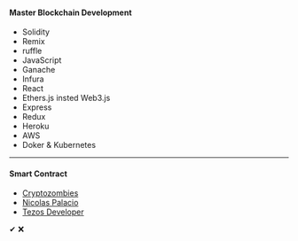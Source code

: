 #### Master Blockchain Development
- Solidity
- Remix 
- ruffle
- JavaScript
- Ganache 
- Infura 
- React
- Ethers.js insted Web3.js
- Express 
- Redux 
- Heroku 
- AWS 
- Doker & Kubernetes 
_____
#### Smart Contract
* [Cryptozombies](https://cryptozombies.io/es/course)
* [Nicolas Palacio](https://www.youtube.com/playlist?list=PLVR6_kyVYQd7z0CeV9xcy-gf6jKrO6cTP)
* [Tezos Developer](http://academy.b9lab.com/courses)

✔
:x:
